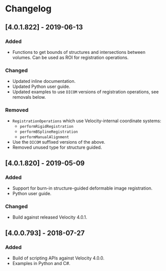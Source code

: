 # Changelog

## [4.0.1.822] - 2019-06-13
### Added
- Functions to get bounds of structures and intersections between volumes.  Can be used as ROI for registration operations.

### Changed
- Updated inline documentation.
- Updated Python user guide.
- Updated examples to use `DICOM` versions of registration operations, see removals below.

### Removed
- `RegistrationOperations` which use Velocity-internal coordinate systems:
  - `performRigidRegistration`
  - `performBSplineRegistration`
  - `performManualAlignment`
- Use the `DICOM` suffixed versions of the above.
- Removed unused type for structure guided.

 
## [4.0.1.820] - 2019-05-09
### Added
- Support for burn-in structure-guided deformable image registration.
- Python user guide.

### Changed
- Build against released Velocity 4.0.1.


## [4.0.0.793] - 2018-07-27
### Added
- Build of scripting APIs against Velocity 4.0.0.
- Examples in Python and C#. 
